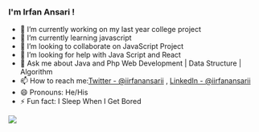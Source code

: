 ### I'm Irfan Ansari !



- 🔭 I’m currently working on my last year college project
- 🌱 I’m currently learning javascript 
- 👯 I’m looking to collaborate on JavaScript Project
- 🤔 I’m looking for help with Java Script and React
- 💬 Ask me about Java and Php Web Development | Data Structure | Algorithm
- 📫 How to reach me:[Twitter - @iirfanansarii](https://twitter.com/iirfanansarii) , [LinkedIn - @iirfanansarii](https://www.linkedin.com/in/iirfanansarii/) 
- 😄 Pronouns: He/His
- ⚡ Fun fact: I Sleep When I Get Bored

<img src="https://github-readme-stats.vercel.app/api?username=iirfanansarii&&show_icons=true&title_color=ffffff&icon_color=bb2acf&text_color=daf7dc&bg_color=151515">


